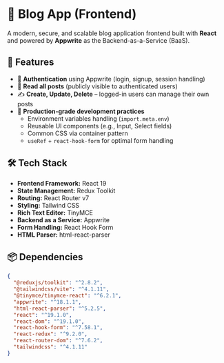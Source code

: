 # 📝 Blog App (Frontend)

A modern, secure, and scalable blog application frontend built with **React** and powered by **Appwrite** as the Backend-as-a-Service (BaaS).

## 🚀 Features

- 🔐 **Authentication** using Appwrite (login, signup, session handling)
- 👀 **Read all posts** (publicly visible to authenticated users)
- ✍️ **Create, Update, Delete** – logged-in users can manage their own posts
- 🧰 **Production-grade development practices**
  - Environment variables handling (`import.meta.env`)
  - Reusable UI components (e.g., Input, Select fields)
  - Common CSS via container pattern
  - `useRef` + `react-hook-form` for optimal form handling

## 🛠 Tech Stack

- **Frontend Framework:** React 19
- **State Management:** Redux Toolkit
- **Routing:** React Router v7
- **Styling:** Tailwind CSS
- **Rich Text Editor:** TinyMCE
- **Backend as a Service:** Appwrite
- **Form Handling:** React Hook Form
- **HTML Parser:** html-react-parser

## 📦 Dependencies

```json
{
  "@reduxjs/toolkit": "^2.8.2",
  "@tailwindcss/vite": "^4.1.11",
  "@tinymce/tinymce-react": "^6.2.1",
  "appwrite": "^18.1.1",
  "html-react-parser": "^5.2.5",
  "react": "^19.1.0",
  "react-dom": "^19.1.0",
  "react-hook-form": "^7.58.1",
  "react-redux": "^9.2.0",
  "react-router-dom": "^7.6.2",
  "tailwindcss": "^4.1.11"
}
